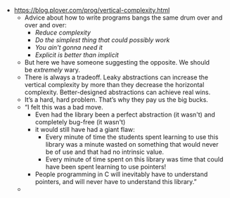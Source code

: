 - https://blog.plover.com/prog/vertical-complexity.html
	- Advice about how to write programs bangs the same drum over and over and over:
		- *Reduce complexity*
		- *Do the simplest thing that could possibly work*
		- *You ain't gonna need it*
		- *Explicit is better than implicit*
	- But here we have someone suggesting the opposite. We should be *extremely* wary.
	- There is always a tradeoff. Leaky abstractions can increase the vertical complexity by more than they decrease the horizontal complexity. Better-designed abstractions can achieve real wins.
	- It’s a hard, hard problem. That’s why they pay us the big bucks.
	- “I felt this was a bad move.
		- Even had the library been a perfect abstraction (it wasn't) and completely bug-free (it wasn't)
		- it would still have had a giant flaw:
			- Every minute of time the students spent learning to use this library was a minute wasted on something that would never be of use and that had no intrinsic value.
			- Every minute of time spent on this library was time that could have been spent learning to use pointers!
		- People programming in C will inevitably have to understand pointers, and will never have to understand this library.”
	-